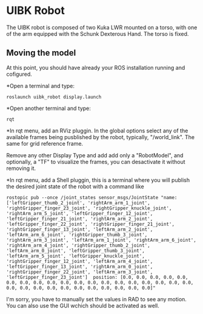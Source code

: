 UIBK Robot
==========

The UIBK robot is composed of two Kuka LWR mounted on a torso, with one of the arm equipped with the Schunk Dexterous Hand. The torso is fixed. 

## Moving the model

At this point, you should have already your ROS installation running and cofigured. 

*Open a terminal and type:

`roslaunch uibk_robot display.launch`

*Open another terminal and type:

`rqt`

*In rqt menu, add an RViz pluggin. In the global options select any of the available frames being pusblished by the robot, typically, "/world_link". The same for grid reference frame.

Remove any other Display Type and add add only a "RobotModel", and optionally, a "TF" to visualize the frames, you can desactivate it without removing it.

*In rqt menu, add a Shell pluggin, this is a terminal where you will publish the desired joint state of the robot with a command like

`rostopic pub --once /joint_states sensor_msgs/JointState "name: ['leftGripper_thumb_2_joint', 'rightArm_arm_1_joint', 'rightGripper_finger_23_joint', 'rightGripper_knuckle_joint', 'rightArm_arm_5_joint', 'leftGripper_finger_12_joint', 'leftGripper_finger_21_joint', 'rightArm_arm_2_joint', 'leftGripper_finger_22_joint', 'rightGripper_finger_21_joint', 'rightGripper_finger_13_joint', 'leftArm_arm_2_joint', 'leftArm_arm_6_joint', 'rightGripper_thumb_3_joint', 'rightArm_arm_3_joint', 'leftArm_arm_1_joint', 'rightArm_arm_6_joint', 'rightArm_arm_4_joint', 'rightGripper_thumb_2_joint', 'leftArm_arm_0_joint', 'leftGripper_thumb_3_joint', 'leftArm_arm_5_joint', 'leftGripper_knuckle_joint', 'rightGripper_finger_12_joint', 'leftArm_arm_4_joint', 'leftGripper_finger_13_joint', 'rightArm_arm_0_joint', 'rightGripper_finger_22_joint', 'leftArm_arm_3_joint', 'leftGripper_finger_23_joint'] 
position: [0.0, 0.0, 0.0, 0.0, 0.0, 0.0, 0.0, 0.0, 0.0, 0.0, 0.0, 0.0, 0.0, 0.0, 0.0, 0.0, 0.0, 0.0, 0.0, 0.0, 0.0, 0.0, 0.0, 0.0, 0.0, 0.0, 0.0, 0.0, 0.0, 0.0]"`

I'm sorry, you have to manually set the values in RAD to see any motion. You can also use the GUI wchich should be activated as well.